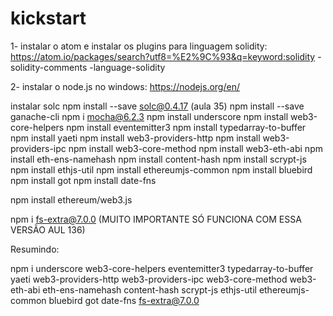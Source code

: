 # kickstart

1- instalar o atom e instalar os plugins para linguagem solidity: 
https://atom.io/packages/search?utf8=%E2%9C%93&q=keyword:solidity
-solidity-comments
-language-solidity

2- instalar o node.js no windows:
	https://nodejs.org/en/

instalar solc 
 npm install --save solc@0.4.17 (aula 35)
 npm install --save ganache-cli
 npm i mocha@6.2.3
 npm install underscore
 npm install web3-core-helpers
 npm install eventemitter3
 npm install typedarray-to-buffer
 npm install yaeti
 npm install web3-providers-http
 npm install web3-providers-ipc
 npm install web3-core-method
 npm install web3-eth-abi
 npm install eth-ens-namehash
 npm install content-hash
 npm install scrypt-js
 npm install ethjs-util
 npm install ethereumjs-common
 npm install bluebird
 npm install got
 npm install date-fns
 
 npm install ethereum/web3.js

npm i fs-extra@7.0.0 (MUITO IMPORTANTE SÓ FUNCIONA COM ESSA VERSÃO AUL 136)

Resumindo:

npm i underscore web3-core-helpers eventemitter3 typedarray-to-buffer yaeti web3-providers-http web3-providers-ipc web3-core-method web3-eth-abi eth-ens-namehash content-hash scrypt-js ethjs-util ethereumjs-common bluebird got date-fns fs-extra@7.0.0
